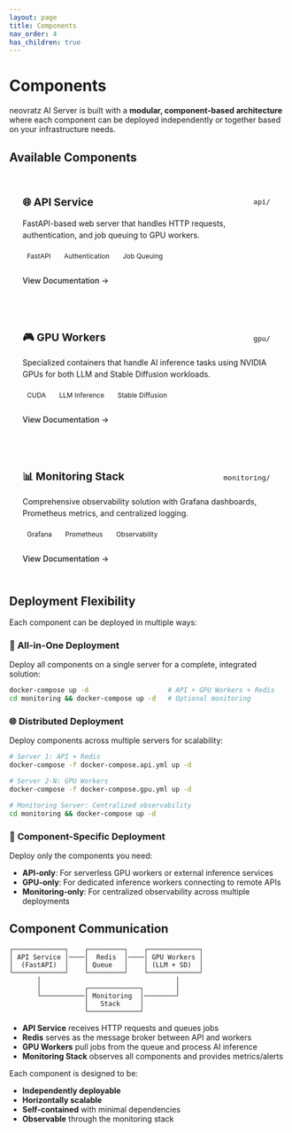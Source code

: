 ```yaml
---
layout: page
title: Components
nav_order: 4
has_children: true
---
```


# Components

neovratz AI Server is built with a **modular, component-based architecture** where each component can be deployed independently or together based on your infrastructure needs.

## Available Components

<div class="component-grid">
  <div class="component-card">
    <div class="component-header">
      <h3>🌐 API Service</h3>
      <span class="component-location">api/</span>
    </div>
    <p class="component-description">
      FastAPI-based web server that handles HTTP requests, authentication, and job queuing to GPU workers.
    </p>
    <div class="component-features">
      <span class="feature-tag">FastAPI</span>
      <span class="feature-tag">Authentication</span>
      <span class="feature-tag">Job Queuing</span>
    </div>
    <a href="{{ '/components/api-service' | relative_url }}" class="component-link">View Documentation →</a>
  </div>

  <div class="component-card">
    <div class="component-header">
      <h3>🎮 GPU Workers</h3>
      <span class="component-location">gpu/</span>
    </div>
    <p class="component-description">
      Specialized containers that handle AI inference tasks using NVIDIA GPUs for both LLM and Stable Diffusion workloads.
    </p>
    <div class="component-features">
      <span class="feature-tag">CUDA</span>
      <span class="feature-tag">LLM Inference</span>
      <span class="feature-tag">Stable Diffusion</span>
    </div>
    <a href="{{ '/components/gpu-workers' | relative_url }}" class="component-link">View Documentation →</a>
  </div>

  <div class="component-card">
    <div class="component-header">
      <h3>📊 Monitoring Stack</h3>
      <span class="component-location">monitoring/</span>
    </div>
    <p class="component-description">
      Comprehensive observability solution with Grafana dashboards, Prometheus metrics, and centralized logging.
    </p>
    <div class="component-features">
      <span class="feature-tag">Grafana</span>
      <span class="feature-tag">Prometheus</span>
      <span class="feature-tag">Observability</span>
    </div>
    <a href="{{ '/components/monitoring' | relative_url }}" class="component-link">View Documentation →</a>
  </div>
</div>

## Deployment Flexibility

Each component can be deployed in multiple ways:

### 🏢 **All-in-One Deployment**
Deploy all components on a single server for a complete, integrated solution:
```bash
docker-compose up -d                    # API + GPU Workers + Redis
cd monitoring && docker-compose up -d   # Optional monitoring
```

### 🌐 **Distributed Deployment**
Deploy components across multiple servers for scalability:
```bash
# Server 1: API + Redis
docker-compose -f docker-compose.api.yml up -d

# Server 2-N: GPU Workers
docker-compose -f docker-compose.gpu.yml up -d

# Monitoring Server: Centralized observability
cd monitoring && docker-compose up -d
```

### 🎯 **Component-Specific Deployment**
Deploy only the components you need:
- **API-only**: For serverless GPU workers or external inference services
- **GPU-only**: For dedicated inference workers connecting to remote APIs  
- **Monitoring-only**: For centralized observability across multiple deployments

## Component Communication

```
┌─────────────┐    ┌─────────┐    ┌─────────────┐
│ API Service │────│  Redis  │────│ GPU Workers │
│  (FastAPI)  │    │ Queue   │    │ (LLM + SD)  │
└─────────────┘    └─────────┘    └─────────────┘
       │                                  │
       │           ┌─────────────┐        │
       └───────────│ Monitoring  │────────┘
                   │   Stack     │
                   └─────────────┘
```

- **API Service** receives HTTP requests and queues jobs
- **Redis** serves as the message broker between API and workers
- **GPU Workers** pull jobs from the queue and process AI inference
- **Monitoring Stack** observes all components and provides metrics/alerts

Each component is designed to be:
- **Independently deployable**
- **Horizontally scalable** 
- **Self-contained** with minimal dependencies
- **Observable** through the monitoring stack

<style>
.component-grid {
  display: grid;
  grid-template-columns: repeat(auto-fit, minmax(300px, 1fr));
  gap: 2rem;
  margin: 2rem 0;
}

.component-card {
  background-color: var(--bg-secondary);
  border: 1px solid var(--border-color);
  border-radius: 8px;
  padding: 1.5rem;
  transition: all 0.3s ease;
}

.component-card:hover {
  border-color: var(--link-color);
  transform: translateY(-2px);
  box-shadow: 0 4px 12px rgba(0, 0, 0, 0.1);
}

.component-header {
  display: flex;
  justify-content: space-between;
  align-items: center;
  margin-bottom: 1rem;
}

.component-header h3 {
  margin: 0;
  color: var(--text-color);
  font-size: 1.2rem;
}

.component-location {
  background-color: var(--bg-tertiary);
  color: var(--text-muted);
  padding: 0.25rem 0.5rem;
  border-radius: 4px;
  font-size: 0.8rem;
  font-family: monospace;
}

.component-description {
  color: var(--text-secondary);
  margin-bottom: 1rem;
  line-height: 1.5;
}

.component-features {
  display: flex;
  flex-wrap: wrap;
  gap: 0.5rem;
  margin-bottom: 1.5rem;
}

.feature-tag {
  background-color: var(--bg-tertiary);
  color: var(--text-color);
  padding: 0.25rem 0.5rem;
  border-radius: 12px;
  font-size: 0.75rem;
  border: 1px solid var(--border-color);
}

.component-link {
  color: var(--link-color);
  text-decoration: none;
  font-weight: 500;
  display: inline-flex;
  align-items: center;
  gap: 0.25rem;
}

.component-link:hover {
  color: var(--link-hover);
}

@media (max-width: 768px) {
  .component-grid {
    grid-template-columns: 1fr;
    gap: 1rem;
  }
  
  .component-card {
    padding: 1rem;
  }
}
</style>